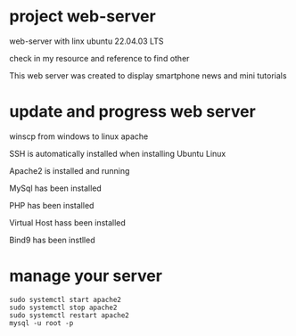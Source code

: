 # project web-server
web-server with linx ubuntu 22.04.03 LTS 

check in my resource and reference to find other

This web server was created to display smartphone news and mini tutorials
	
# update and progress web server 
winscp from windows to linux apache

SSH is automatically installed when installing Ubuntu Linux 

Apache2 is installed and running 

MySql has been installed

PHP has been installed

Virtual Host hass been installed

Bind9 has been instlled

# manage your server
	sudo systemctl start apache2
	sudo systemctl stop apache2
 	sudo systemctl restart apache2
  	mysql -u root -p

  
 	
